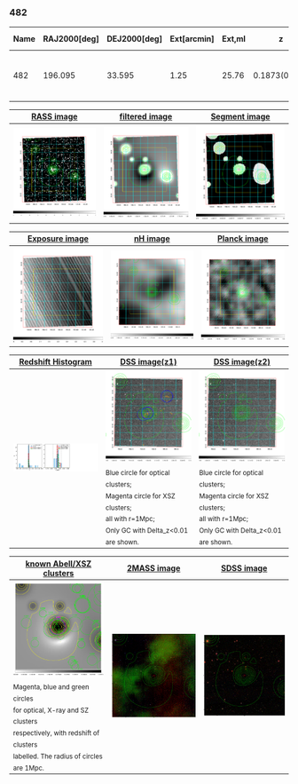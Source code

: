 <div STYLE="page-break-after: always;"></div>

### 482

|Name|RAJ2000[deg]|DEJ2000[deg] |Ext[arcmin]| Ext,ml | z | z_src| C|GC(XSZ,Delta_z<0.01)| GC(OPT,Delta_z<0.01)|GC| R_sig[arcmin] | R500[arcmin] | R500[Mpc]| CRsig[c/s] | CR500[c/s] |L500[1E44 erg/s]|F500[1E-12 erg/s/cm^2]| M500[1E14 Msun]|Tx[keV]|Cnt_sig|Beta|Rc[arcmin]|Comment|Alias|
|---|---|---|---|---|---|------|---|--------|---------|----------|---|---|---|---|---|---|---|---|---|---|---|---|---|---|
|482| 196.095| 33.595| 1.25| 25.76| 0.1873(0.005)| z1, z_xsz| B| F20, MCXC, SPI, Tar| C, N, RM, W| A, C, F20, MCXC, N, SPI, Tar, W| 4.412| 5.495| 1.033| 0.126(0.026)| 0.132(0.027)| 2.672(0.269)| 2.691(0.271)| 3.77(0.18)| 5.16(0.16)| 71.7| 0.924(-0.097+0.056)| 2.889(-0.445+0.347)| -| k066|

|[RASS image](../image/482/482_img.pdf)|[filtered image](../image/482/482_fil.pdf)|[Segment image](../image/482/482_seg.pdf)|
|-------------------|--------------------|-------------------|
| <img src="../image/482/482_img.png" width="300">  | <img src="../image/482/482_fil.png" width="300">   | <img src="../image/482/482_seg.png" width="300">  |

|[Exposure image](../image/482/482_mex.pdf)| [nH image](../image/482/482_nh.pdf)| [Planck image](../image/482/482_p.pdf)|
|-------------------|--------------------|-------------------|
|<img src="../image/482/482_mex.png" width="300">   | <img src="../image/482/482_nh.png" width="300">    | <img src="../image/482/482_p.png" width="300"> |

|[Redshift Histogram](../image/482/482_zg.pdf) | [DSS image(z1)](../image/482/482_dss_z1.pdf)      |  [DSS image(z2)](../image/482/482_dss_z2.pdf)    |
|-------------------|--------------------|-------------------|
|<img src="../image/482/482_zg.png" width="300"> |<img src="../image/482/482_dss_z1.png" width="300"> <sub><br>Blue circle for optical clusters; <br>Magenta circle for XSZ clusters; <br>all with r=1Mpc; <br>Only GC with Delta_z<0.01 are shown. </sub>| <img src="../image/482/482_dss_z2.png" width="300"><sub><br>Blue circle for optical clusters; <br>Magenta circle for XSZ clusters; <br>all with r=1Mpc; <br>Only GC with Delta_z<0.01 are shown. </sub> |

|[known Abell/XSZ clusters](../image/482/482_gc.pdf) | [2MASS image](../image/482/482_2mass.pdf)      |[SDSS image](../image/482/482_sdss.pdf)   |
|-------------------|-------------------|-------------------|
|<img src=../image/482/482_gc.png width="300"> <br><sub>Magenta, blue and green circles <br>for optical, X-ray and SZ clusters <br>respectively, with redshift of clusters <br>labelled. The radius of circles <br>are 1Mpc.</sub>|<img src="../image/482/482_2mass.png" width="300">  | <img src="../image/482/482_sdss.png" width="300">  |




